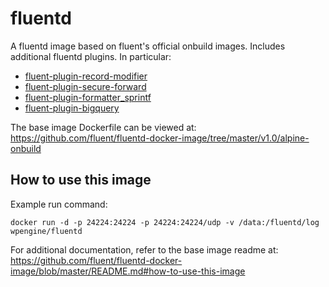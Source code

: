 # fluentd

A fluentd image based on fluent's official onbuild images. Includes additional fluentd plugins. In particular:

* [fluent-plugin-record-modifier](https://github.com/repeatedly/fluent-plugin-record-modifier)
* [fluent-plugin-secure-forward](https://github.com/tagomoris/fluent-plugin-secure-forward)
* [fluent-plugin-formatter_sprintf](https://github.com/toyama0919/fluent-plugin-formatter_sprintf)
* [fluent-plugin-bigquery](https://github.com/kaizenplatform/fluent-plugin-bigquery)

The base image Dockerfile can be viewed at: https://github.com/fluent/fluentd-docker-image/tree/master/v1.0/alpine-onbuild

## How to use this image

Example run command:

```
docker run -d -p 24224:24224 -p 24224:24224/udp -v /data:/fluentd/log wpengine/fluentd
```

For additional documentation, refer to the base image readme at: https://github.com/fluent/fluentd-docker-image/blob/master/README.md#how-to-use-this-image
